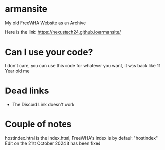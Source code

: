 # armansite
My old FreeWHA Website as an Archive

Here is the link: https://nexustech24.github.io/armansite/

# Can I use your code?

I don't care, you can use this code for whatever you want, it was back like 11 Year old me

# Dead links

* The Discord Link doesn't work

# Couple of notes

hostindex.html is the index.html, FreeWHA's index is by default "hostindex"
Edit on the 21st October 2024 it has been fixed
